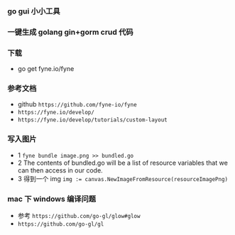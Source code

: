 ### go gui 小小工具

### 一键生成 golang gin+gorm crud 代码

### 下载

-   go get fyne.io/fyne

### 参考文档

-   github `https://github.com/fyne-io/fyne`
-   `https://fyne.io/develop/`
-   `https://fyne.io/develop/tutorials/custom-layout`

### 写入图片

-   1 `fyne bundle image.png >> bundled.go`
-   2 The contents of bundled.go will be a list of resource variables that we can then access in our code.
-   3 得到一个 img `img := canvas.NewImageFromResource(resourceImagePng)`

### mac 下 windows 编译问题

-   参考 `https://github.com/go-gl/glow#glow`
-   `https://github.com/go-gl/gl`
